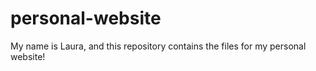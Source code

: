 # personal-website

My name is Laura, and this repository contains the files for my personal website!